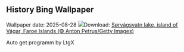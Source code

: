 ## History Bing Wallpaper
Wallpaper date: 2025-08-28
![](https://www.bing.com/th?id=OHR.FaroeLake_EN-CA2287447037_UHD.jpg&w=1000)Download: [Sørvágsvatn lake, island of Vágar, Faroe Islands (© Anton Petrus/Getty Images)](https://www.bing.com/th?id=OHR.FaroeLake_EN-CA2287447037_UHD.jpg)

Auto get programm by LtgX
